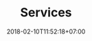 ---
title: "Services"
description: "We deliver a complete range of counseling services."
date: 2018-02-10T11:52:18+07:00

header_transparent: true

hero:
  headings:
    heading: "Services"
    sub_heading: "We deliver a complete range of digital services."
  background:
    background_image: "images/photos/home/services-large.webp"
    background_image_blend_mode: "overlay"
    background_gradient: true
---